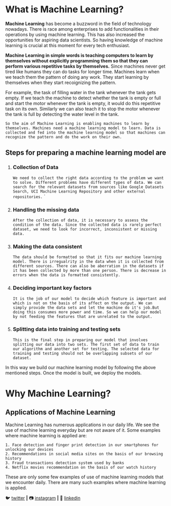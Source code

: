 # What is Machine Learning?

__Machine Learning__ has become a buzzword in the field of technology nowadays. There is race among enterprises to add functionalities in their operations by using machine learning. This has also increased the opportunities for aspiring data scientists. So having knowledge of machine learning is crucial at this moment for every tech enthusiast.

**Machine Learning in simple words is teaching computers to learn by themselves without explicitly programming them so that they can perform various repetitive tasks by themselves.** Since machines never get
tired like humans they can do tasks for longer time. Machines learn when we teach them the pattern of doing any work. They start learning by themselves when they start recoignizing the pattern.

For example, the task of filling water in the tank whenever the tank gets empty. If we teach the machine to detect whether the tank is empty or full and start the motor whenever the tank is empty, it would do this repetitive task on its own. Similarly we can also teach it to stop the motor whenever the tank is full by detecting the water level in the tank.

 ```So the aim of Machine Learning is enabling machines to learn by themselves. Machines need a machine learning model to learn. Data is collected and fed into the machine learning model so that machines can recognize the pattern and do the work on their own.```

## Steps for preparing a machine learning model are

1. ### Collection of Data

	```We need to collect the right data according to the problem we want to solve. Different problems have different types of data. We can search for the relevant datasets from sources like Google Datasets Search, UCI Machine Learning Repository and other external repositories.```
`

2. ### Handling the missing data

    ```After the collection of data, it is necessary to assess the condition of the data. Since the collected data is rarely perfect dataset, we need to look for incorrect, inconsistent or missing data.```

3. ### Making the data consistent

    ```The data should be formatted so that it fits our machine learning model. There is irregualrity in the data when it is collected from different sources. There can also be aberration in the datasets if it has been collected by more than one person. There is decrease in errors when the data is formatted consistently.```

4. ### Deciding important key factors

     ```It is the job of our model to decide which feature is important and which is not on the basis of its affect on the output. We can simply provide the data sets and let the machine do it's job.But doing this consumes more power and time. So we can help our model by not feeding the features that are unrelated to the output.```

5. ### Splitting data into training and testing sets

	```This is the final step in preparing our model that involves splitting our data into two sets. The first set of data to train our algorithm and another set for testing. The selected data for training and testing should not be overlapping subsets of our dataset.```

In this way we build our machine learning model by following the above mentioned steps. Once the model is built, we deploy the models.

# Why Machine Learning?

## Applications of Machine Learning

Machine Learning has numerous applications in our daily life. We see the use of machine learning everyday but are not aware of it. Some examples where machine learning is applied are:
```
1. Face detection and finger print detection in our smartphones for unlocking our devices
2. Recommendations in social media sites on the basis of our browsing history
3. Fraud transactions detection system used by banks
4. Netflix movies recommendation on the basis of our watch history
```
These are only some few examples of use of machine learning models that we encounter daily. There are many such examples where machine learning is applied.


🐦 [twitter][twitter] **|** 
📷 [instagram][instagram] **|** 
👔 [linkedin][linkedin]

[twitter]: https://twitter.com/707Aman
[instagram]: https://www.instagram.com/kalwar.aman/
[linkedin]: https://www.linkedin.com/in/aman-kalwar-8ab1b6145/
